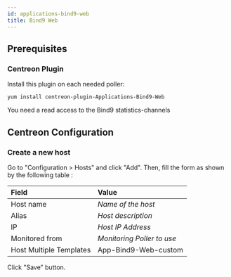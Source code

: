 ```yaml
---
id: applications-bind9-web
title: Bind9 Web
---
```


## Prerequisites

### Centreon Plugin

Install this plugin on each needed poller:

``` shell
yum install centreon-plugin-Applications-Bind9-Web
```

You need a read access to the Bind9 statistics-channels

## Centreon Configuration

### Create a new host

Go to "Configuration \> Hosts" and click "Add". Then, fill the form as shown by
the following table :

| Field                                   | Value                      |
| :-------------------------------------- | :------------------------- |
| Host name                               | *Name of the host*         |
| Alias                                   | *Host description*         |
| IP                                      | *Host IP Address*          |
| Monitored from                          | *Monitoring Poller to use* |
| Host Multiple Templates                 | App-Bind9-Web-custom       |

Click "Save" button.

